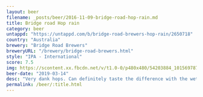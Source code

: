 ```yaml
---
layout: beer
filename: _posts/beer/2016-11-09-bridge-road-hop-rain.md
title: Bridge road Hop rain
category: beer
untappd: "https://untappd.com/b/bridge-road-brewers-hop-rain/2650718"
country: "Australia"
brewery: "Bridge Road Brewers"
breweryURL: "/brewery/bridge-road-brewers.html"
style: "IPA - International"
score: 7.5
img: https://scontent.xx.fbcdn.net/v/t1.0-0/p480x480/54203884_10156978747013745_5145964050080858112_o.jpg?_nc_cat=108&_nc_ohc=pcbPK7ueslYAQm45dElmBDeZ53ZewrNZMGcpw8QV90excl8vM9H7zC-Ow&_nc_ht=scontent.xx&oh=4dbbebbc41a7497e2a7cd9d35d184bb4&oe=5E5241EA
beer-date: "2019-03-14"
desc: "Very dank hops. Can definitely taste the difference with the wet hop"
permalink: /beer/:title.html
---
```

